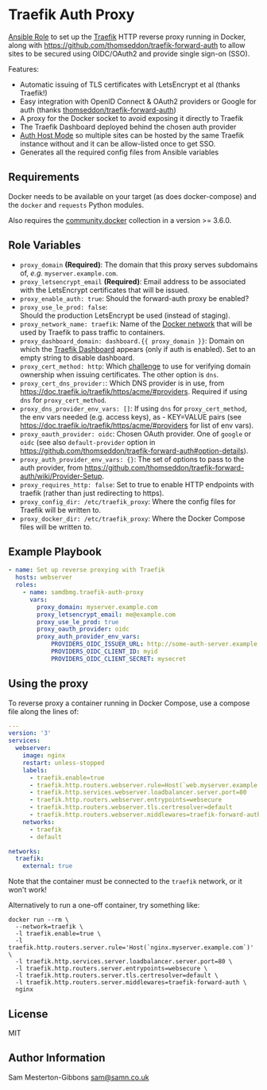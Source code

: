 Traefik Auth Proxy
==================

[Ansible Role](https://docs.ansible.com/ansible/latest/playbook_guide/playbooks_reuse_roles.html) to set up the [Traefik](https://traefik.io/traefik/) HTTP reverse proxy running in Docker, along with https://github.com/thomseddon/traefik-forward-auth to allow sites to be secured using OIDC/OAuth2 and provide single sign-on (SSO).

Features:
- Automatic issuing of TLS certificates with LetsEncrypt et al (thanks Traefik!)
- Easy integration with OpenID Connect & OAuth2 providers or Google for auth (thanks [thomseddon/traefik-forward-auth](https://github.com/thomseddon/traefik-forward-auth))
- A proxy for the Docker socket to avoid exposing it directly to Traefik
- The Traefik Dashboard deployed behind the chosen auth provider
- [Auth Host Mode](https://github.com/thomseddon/traefik-forward-auth#auth-host-mode) so multiple sites can be hosted by the same Traefik instance without and it can be allow-listed once to get SSO.
- Generates all the required config files from Ansible variables


Requirements
------------

Docker needs to be available on your target (as does docker-compose) and the `docker` and `requests` Python modules.

Also requires the [community.docker](https://docs.ansible.com/ansible/latest/collections/community/docker/index.html) collection in a version >= 3.6.0.

Role Variables
--------------

- `proxy_domain` **(Required)**: The domain that this proxy serves subdomains of, _e.g._ `myserver.example.com`.
- `proxy_letsencrypt_email` **(Required)**: Email address to be associated with the LetsEncrypt certificates that will be issued.
- `proxy_enable_auth: true`: Should the forward-auth proxy be enabled?
- `proxy_use_le_prod: false`: Should the production LetsEncrypt be used (instead of staging).
- `proxy_network_name: traefik`: Name of the [Docker network](https://docs.docker.com/compose/networking/) that will be used by Traefik to pass traffic to containers.
- `proxy_dashboard_domain: dashboard.{{ proxy_domain }}`: Domain on which the [Traefik Dashboard](https://doc.traefik.io/traefik/operations/dashboard/) appears (only if auth is enabled). Set to an empty string to disable dashboard.
- `proxy_cert_method: http`: Which [challenge](https://letsencrypt.org/docs/challenge-types/) to use for verifying domain ownership when issuing certificates. The other option is `dns`.
- `proxy_cert_dns_provider:`: Which DNS provider is in use, from https://doc.traefik.io/traefik/https/acme/#providers. Required if using `dns` for `proxy_cert_method`.
- `proxy_dns_provider_env_vars: []`: If using `dns` for `proxy_cert_method`, the env vars needed (e.g. access keys), as - KEY=VALUE pairs (see https://doc.traefik.io/traefik/https/acme/#providers for list of env vars).
- `proxy_oauth_provider: oidc`: Chosen OAuth provider. One of `google` or `oidc` (see also `default-provider` option in https://github.com/thomseddon/traefik-forward-auth#option-details).
- `proxy_auth_provider_env_vars: {}`: The set of options to pass to the auth provider, from https://github.com/thomseddon/traefik-forward-auth/wiki/Provider-Setup.
- `proxy_requires_http: false`: Set to true to enable HTTP endpoints with traefik (rather than just redirecting to https).
- `proxy_config_dir: /etc/traefik_proxy`: Where the config files for Traefik will be written to.
- `proxy_docker_dir: /etc/traefik_proxy`: Where the Docker Compose files will be written to.

Example Playbook
----------------

```yaml
- name: Set up reverse proxying with Traefik
  hosts: webserver
  roles:
    - name: samdbmg.traefik-auth-proxy
      vars:
        proxy_domain: myserver.example.com
        proxy_letsencrypt_email: me@example.com
        proxy_use_le_prod: true
        proxy_oauth_provider: oidc
        proxy_auth_provider_env_vars:
            PROVIDERS_OIDC_ISSUER_URL: http://some-auth-server.example.com/default
            PROVIDERS_OIDC_CLIENT_ID: myid
            PROVIDERS_OIDC_CLIENT_SECRET: mysecret
```

Using the proxy
-------------

To reverse proxy a container running in Docker Compose, use a compose file along the lines of:
```yaml
---
version: '3'
services:
  webserver:
    image: nginx
    restart: unless-stopped
    labels:
      - traefik.enable=true
      - traefik.http.routers.webserver.rule=Host(`web.myserver.example.com`)
      - traefik.http.services.webserver.loadbalancer.server.port=80
      - traefik.http.routers.webserver.entrypoints=websecure
      - traefik.http.routers.webserver.tls.certresolver=default
      - traefik.http.routers.webserver.middlewares=traefik-forward-auth
    networks:
      - traefik
      - default

networks:
  traefik:
    external: true
```

Note that the container must be connected to the `traefik` network, or it won't work!

Alternatively to run a one-off container, try something like:
```
docker run --rm \
  --network=traefik \
  -l traefik.enable=true \
  -l traefik.http.routers.server.rule='Host(`nginx.myserver.example.com`)' \
  -l traefik.http.services.server.loadbalancer.server.port=80 \
  -l traefik.http.routers.server.entrypoints=websecure \
  -l traefik.http.routers.server.tls.certresolver=default \
  -l traefik.http.routers.server.middlewares=traefik-forward-auth \
  nginx
```

License
-------

MIT

Author Information
------------------

Sam Mesterton-Gibbons <sam@samn.co.uk>
